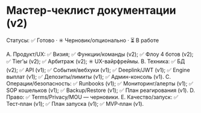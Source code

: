 # Мастер‑чеклист документации (v2)
Статусы: ✅ Готово · ✳️ Черновик/опционально · ⏳ В работе

A. Продукт/UX: ✅ Визия; ✅ Функции/команды (v2); ✅ Флоу 4 ботов (v2); ✅ Tier’ы (v2); ✅ Арбитраж (v2); ✳️ UX-вайрфреймы.
B. Техника: ✅ БД (v2); ✅ API (v1); ✅ События/вебхуки (v1); ✅ Deeplink/JWT (v1); ✅ Engine выплат (v1); ✅ Депозиты/лимиты (v1); ✅ Админ-консоль (v1).
C. Операции/безопасность: ✅ Runbooks (v1); ✅ Мониторинг/алерты (v1); ✅ SOP кошельков (v1); ✅ Backup/Restore (v1); ✅ План реагирования (v1).
D. Право: ✅ Terms/Privacy/MOU — черновики.
E. Качество/запуск: ✅ Тест‑план (v1); ✅ План запуска (v1); ✅ MVP‑план (v1).
